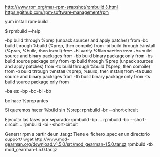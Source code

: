 http://www.rpm.org/max-rpm-snapshot/rpmbuild.8.html
https://github.com/rpm-software-management/rpm

yum install rpm-build


$ rpmbuild --help

  -bp                           build through %prep (unpack sources and apply patches) from <specfile>
  -bc                           build through %build (%prep, then compile) from <specfile>
  -bi                           build through %install (%prep, %build, then install) from <specfile>
  -bl                           verify %files section from <specfile>
  -ba                           build source and binary packages from <specfile>
  -bb                           build binary package only from <specfile>
  -bs                           build source package only from <specfile>
  -tp                           build through %prep (unpack sources and apply patches) from <tarball>
  -tc                           build through %build (%prep, then compile) from <tarball>
  -ti                           build through %install (%prep, %build, then install) from <tarball>
  -ta                           build source and binary packages from <tarball>
  -tb                           build binary package only from <tarball>
  -ts                           build source package only from <tarball>

-ba es: -bp -bc -bi -bb

bc hace %prep antes

Si queremos hacer %build sin %prep:
rpmbuild -bc --short-circuit

Ejecutar las fases por separado:
rpmbuild -bp ...
rpmbuild -bc --short-circuit ...
rpmbuild -bi --short-circuit

Generar rpm a partir de un .tar.gz
Tiene el fichero .spec en un directorio support/
wget http://www.mod-gearman.org/download/v1.5.0/src/mod_gearman-1.5.0.tar.gz
rpmbuild -tb mod_gearman-1.5.0.tar.gz
